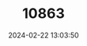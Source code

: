---
title: "10863"
category: "Isoodon auratus"
draft: false
date: 2024-02-22 13:03:50
languages:
  French: ["Péramèle Doré"]
  English: ["Golden Bandicoot"]
---